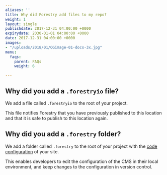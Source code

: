 ```yaml
---
aliases: ''
title: Why did Forestry add files to my repo?
weight: 1
layout: single
publishdate: 2017-12-31 04:00:00 +0000
expirydate: 2030-01-01 04:00:00 +0000
date: 2017-12-31 04:00:00 +0000
images:
- "/uploads/2018/01/OGimage-01-docs-3x.jpg"
menu:
  faqs:
    parent: FAQs
    weight: 6

---
```

## Why did you add a `.forestryio` file?
We add a file called `.forestryio` to the root of your project. 

This file notifies Forestry that you have previously published to this location and that it is safe to publish to this location again.

## Why did you add a `.forestry` folder?
We add a folder called `.forestry` to the root of your project with the [code configuration](/docs/settings/config-files/) of your site. 

This enables developers to edit the configuration of the CMS in their local environment, and keep changes to the configuration in version control.